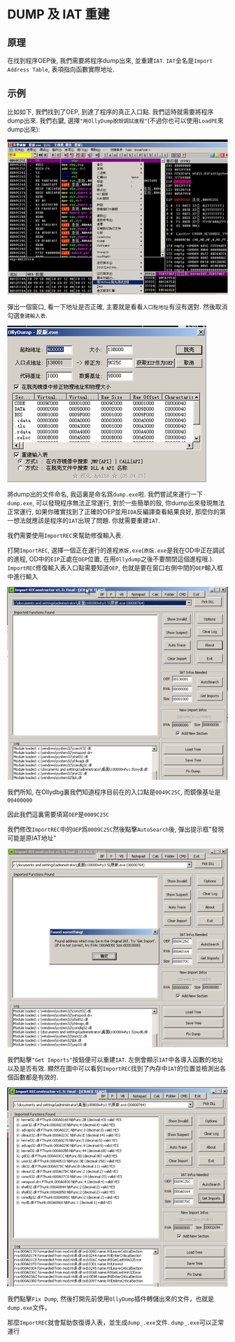 # DUMP 及 IAT 重建

## 原理

在找到程序OEP後, 我們需要將程序dump出來, 並重建`IAT`. `IAT`全名是`Import Address Table`, 表項指向函數實際地址.

## 示例

比如如下, 我們找到了OEP, 到達了程序的真正入口點. 我們這時就需要將程序dump出來. 我們右鍵, 選擇`"用OllyDump脫殼調試進程"`(不過你也可以使用`LoadPE`來dump出來):

![right_click.jpg](./figure/fix_iat/right_click.jpg)

彈出一個窗口, 看一下地址是否正確, 主要就是看看`入口點地址`有沒有選對. 然後取消勾選`重建輸入表`.

![dump.png](./figure/fix_iat/dump.png)

將dump出的文件命名, 我這裏是命名爲`dump.exe`啦. 我們嘗試來運行一下`dump.exe`, 可以發現程序無法正常運行, 對於一些簡單的殼, 你dump出來發現無法正常運行, 如果你確實找到了正確的OEP並用`IDA`反編譯查看結果良好, 那麼你的第一想法就應該是程序的`IAT`出現了問題. 你就需要重建`IAT`.

我們需要使用`ImportREC`來幫助修復輸入表.

打開`ImportREC`, 選擇一個正在運行的進程`原版.exe`(`原版.exe`是我在OD中正在調試的進程, OD中的`EIP`正處在`OEP`位置, 在用`Ollydump`之後不要關閉這個進程哦.). `ImportREC`修復輸入表入口點需要知道`OEP`, 也就是要在窗口右側中間的`OEP`輸入框中進行輸入

![importrec.png](./figure/fix_iat/importrec.png)

我們所知, 在Ollydbg裏我們知道程序目前在的入口點是`0049C25C`, 而鏡像基址是`00400000`

因此我們這裏需要填寫`OEP`是`0009C25C`

我們修改`ImportREC`中的`OEP`爲`0009C25C`然後點擊`AutoSearch`後, 彈出提示框"發現可能是原IAT地址"

![auto_search.png](./figure/fix_iat/auto_search.png)

我們點擊`"Get Imports"`按鈕便可以重建`IAT`. 左側會顯示`IAT`中各導入函數的地址以及是否有效. 顯然在圖中可以看到`ImportREC`找到了內存中`IAT`的位置並檢測出各個函數都是有效的.

![get_imports.png](./figure/fix_iat/get_imports.png)

我們點擊`Fix Dump`, 然後打開先前使用`OllyDump`插件轉儲出來的文件，也就是`dump.exe`文件。

那麼`ImportREC`就會幫助恢復導入表，並生成`dump_.exe`文件. `dump_.exe`可以正常運行
